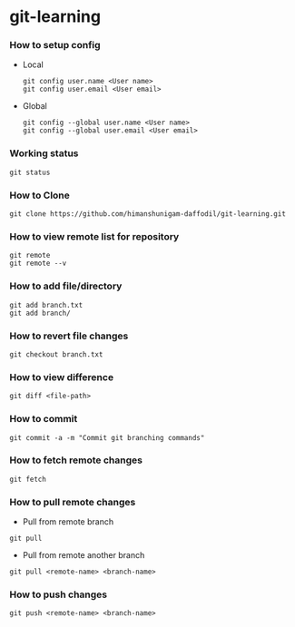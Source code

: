 # git-learning

### How to setup config
* Local
    ```shell
    git config user.name <User name>
    git config user.email <User email>
    ```

* Global
    ```shell
    git config --global user.name <User name>
    git config --global user.email <User email>
    ```

### Working status
```shell
git status
```
### How to Clone
```shell
git clone https://github.com/himanshunigam-daffodil/git-learning.git
```

### How to view remote list for repository
```shell
git remote
git remote --v
```

### How to add file/directory
```shell
git add branch.txt
git add branch/
```

### How to revert file changes
```shell
git checkout branch.txt
```

### How to view difference
```shell
git diff <file-path>
```
### How to commit
```shell
git commit -a -m "Commit git branching commands"
```

### How to fetch remote changes
```shell
git fetch
```

### How to pull remote changes
* Pull from remote branch
```shell
git pull
```

* Pull from remote another branch
```shell
git pull <remote-name> <branch-name>
```

### How to push changes
```shell
git push <remote-name> <branch-name>
```
